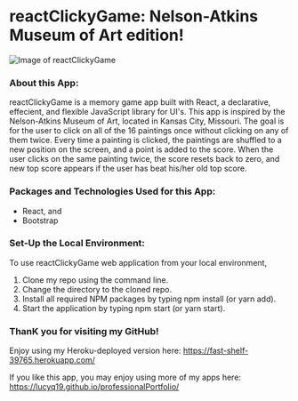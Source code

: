 # reactClickyGame: Nelson-Atkins Museum of Art edition!

![Image of reactClickyGame](./images/reactClickyGame.png)

### About this App:

reactClickyGame is a memory game app built with React, a declarative, effecient, and flexible JavaScript library for UI's.  This app is inspired by the Nelson-Atkins Museum of Art, located in Kansas City, Missouri.  The goal is for the user to click on all of the 16 paintings once without clicking on any of them twice.  Every time a painting is clicked, the paintings are shuffled to a new position on the screen, and a point is added to the score.  When the user clicks on the same painting twice, the score resets back to zero, and new top score appears if the user has beat his/her old top score.  

### Packages and Technologies Used for this App:
* React, and
* Bootstrap

### Set-Up the Local Environment:

To use reactClickyGame web application from your local environment,

1. Clone my repo using the command line.
2. Change the directory to the cloned repo.
3. Install all required NPM packages by typing npm install (or yarn add).
4. Start the application by typing npm start (or yarn start).

### ThanK you for visiting my GitHub!

Enjoy using my Heroku-deployed version here: https://fast-shelf-39765.herokuapp.com/

If you like this app, you may enjoy using more of my apps here: https://lucyq19.github.io/professionalPortfolio/